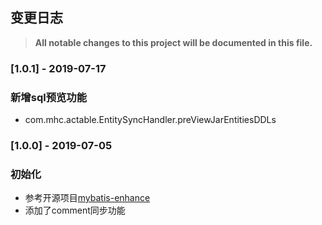 ## 变更日志
> **All notable changes to this project will be documented in this file.**

### [1.0.1] - 2019-07-17
### 新增sql预览功能
   - com.mhc.actable.EntitySyncHandler.preViewJarEntitiesDDLs

### [1.0.0] - 2019-07-05
### 初始化
   - 参考开源项目[mybatis-enhance]
   - 添加了comment同步功能

[mybatis-enhance]: https://gitee.com/sunchenbin/mybatis-enhance
